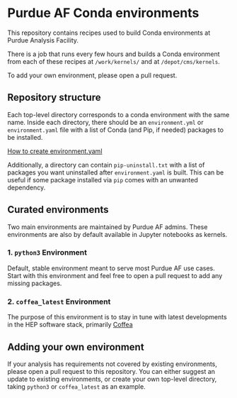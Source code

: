 # Purdue AF Conda environments

This repository contains recipes used to build Conda environments at Purdue Analysis Facility.

There is a job that runs every few hours and builds a Conda environment from each of these recipes at `/work/kernels/` and at `/depot/cms/kernels`.

To add your own environment, please open a pull request.


## Repository structure

Each top-level directory corresponds to a conda environment with the same name.
Inside each directory, there should be an `environment.yml` or `environment.yaml` file
with a list of Conda (and Pip, if needed) packages to be installed.

[How to create environment.yaml](https://docs.conda.io/projects/conda/en/latest/user-guide/tasks/manage-environments.html#creating-an-environment-file-manually)

Additionally, a directory can contain `pip-uninstall.txt` with a list of packages you want uninstalled after `environment.yaml` is built. This can be useful if some package installed via `pip` comes with an unwanted dependency.


## Curated environments

Two main environments are maintained by Purdue AF admins. These environments are also by default available in Jupyter notebooks as kernels.

### 1. `python3` Environment
Default, stable environment meant to serve most Purdue AF use cases. Start with this environment and feel free to open a pull request to add any missing packages.

### 2. `coffea_latest` Environment
The purpose of this environment is to stay in tune with latest developments in the HEP software stack, primarily [Coffea](https://coffea-hep.readthedocs.io/en/latest/)

## Adding your own environment

If your analysis has requirements not covered by existing environments, please open a pull request to this repository. You can either suggest an update to existing environments, or create your own top-level directory, taking `python3` or `coffea_latest` as an example.




